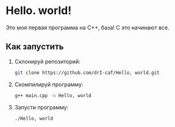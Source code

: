 # Hello. world!
Это моя первая программа на C++, база! C это начинают все.

## Как запустить
1. Склонируй репозиторий:
   ```bash
   git clone https://github.com/drI-caT/Hello, world.git

2. Скомпилируй программу:
   ```bash 
   g++ main.cpp -o Hello, world

3. Запусти программу:
   ```bash
   ./Hello, world
